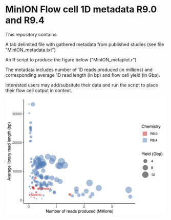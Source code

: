 # MinION Flow cell 1D metadata R9.0 and R9.4 

This repository contains:

A tab delimited file with gathered metadata from published studies (see file "MinION_metadata.txt")

An R script to produce the figure below ("MinION_metaplot.r")

The metadata includes number of 1D reads produced (in millions) and corresponding average 1D read length (in bp) and flow cell yield (in Gbp).

Interested users may add/subsitute their data and run the script to place their flow cell output in context.

![Screenshot](MinION_metaplot.png)
